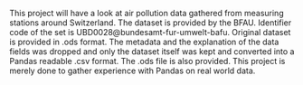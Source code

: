 This project will have a look at air pollution data gathered from measuring stations around Switzerland. The dataset is provided by the BFAU. Identifier code of the set is UBD0028@bundesamt-fur-umwelt-bafu. Original dataset is provided in .ods format. The metadata and the explanation of the data fields was dropped and only the dataset itself was kept and converted into a Pandas readable .csv format. The .ods file is also provided.  This project is merely done to gather experience with Pandas on real world data.
